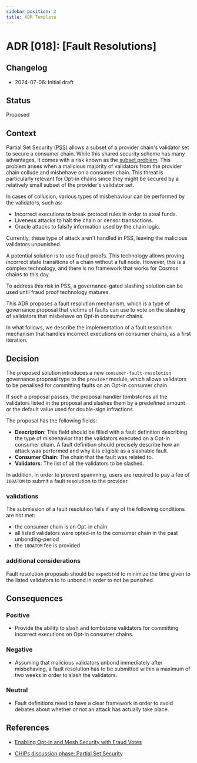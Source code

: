 ```yaml
---
sidebar_position: 2
title: ADR Template
---
```

# ADR [018]: [Fault Resolutions]

## Changelog
* 2024-07-06: Initial draft

## Status

Proposed

## Context

Partial Set Security ([PSS](./adr-015-partial-set-security.md)) allows a subset of a provider chain's validator set to secure a consumer chain.
 While this shared security scheme has many advantages, it comes with a risk known as the
 [subset problem](https://informal.systems/blog/replicated-vs-mesh-security#risks-of-opt-in-security-also-known-as-ics-v-2).
 This problem arises when a malicious majority of validators from the provider chain collude and misbehave on a consumer chain.
 This threat is particularly relevant for Opt-in chains since they might be secured by a relatively small subset of the provider's validator set.  

In cases of collusion, various types of misbehaviour can be performed by the validators, such as:

- Incorrect executions to break protocol rules in order to steal funds.
- Liveness attacks to halt the chain or censor transactions.
- Oracle attacks to falsify information used by the chain logic.


Currently, these type of attack aren't handled in PSS, leaving the malicious validators unpunished.

A potential solution is to use fraud proofs. This technology allows proving incorrect state transitions of a chain without a full node.
 However, this is a complex technology, and there is no framework that works for Cosmos chains to this day.


To address this risk in PSS, a governance-gated slashing solution can be used until fraud proof technology matures.


This ADR proposes a fault resolution mechanism, which is a type of governance proposal that victims of faults can use to vote on the
 slashing of validators that misbehave on Opt-in consumer chains.

In what follows, we describe the implementation of a fault resolution mechanism that handles incorrect executions on consumer chains,
 as a first iteration.


## Decision

The proposed solution introduces a new `consumer-fault-resolution` governance proposal type to the `provider` module, which allows
 validators to be penalised for committing faults on an Opt-in consumer chain.

If such a proposal passes, the proposal handler tombstones all the validators listed in the proposal and slashes them by a predefined
 amount or the default value used for double-sign infractions.

The proposal has the following fields:

- **Description**: This field should be filled with a fault definition describing the type of misbehavior that the validators executed
 on a Opt-in consumer chain. A fault definition should precisely describe how an attack was performed and why it is eligible as a slashable fault.
- **Consumer Chain**: The chain that the fault was related to.
- **Validators**: The list of all the validators to be slashed.

In addition, in order to prevent spamming, users are required to pay a fee of `100ATOM` to submit a fault resolution to the provider.

### validations

The submission of a fault resolution fails if any of the following conditions are not met:

- the consumer chain is an Opt-in chain
- all listed validators were opted-in to the consumer chain in the past unbonding-period
- the `100ATOM` fee is provided

### additional considerations

Fault resolution proposals should be `expedited` to minimize the time given to the listed validators to
to unbond in order to not be punished.


## Consequences

### Positive

- Provide the ability to slash and tombstone validators for committing incorrect executions on Opt-in consumer chains.

### Negative

- Assuming that malicious validators unbond immediately after misbehaving, a fault resolution has to be submitted within a maximum
 of two weeks in order to slash the validators.

### Neutral

- Fault definitions need to have a clear framework in order to avoid debates about whether or not an attack has actually take place.  

## References

 <!-- TODO: add Fault Resolution CHIPs discussion here when it's published -->

* [Enabling Opt-in and Mesh Security with Fraud Votes](https://forum.cosmos.network/t/enabling-opt-in-and-mesh-security-with-fraud-votes/10901)

* [CHIPs discussion phase: Partial Set Security](https://forum.cosmos.network/t/chips-discussion-phase-partial-set-security-updated/11775)




